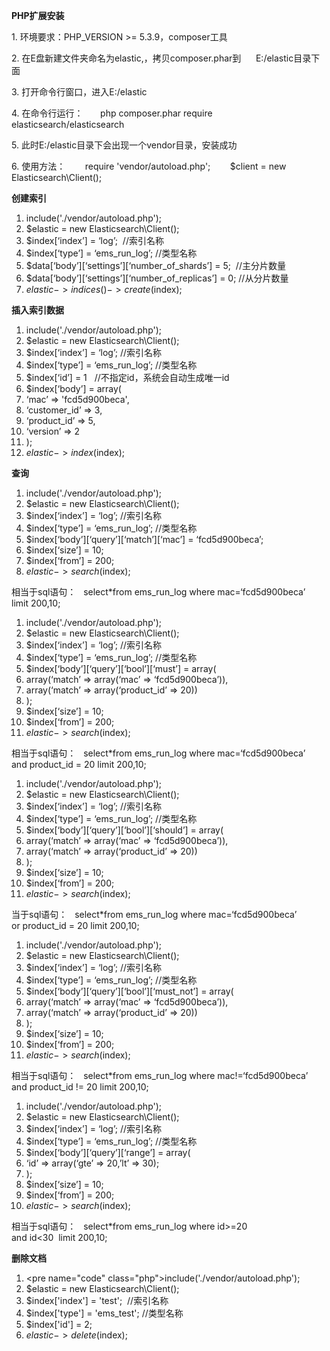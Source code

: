 **PHP扩展安装** 

1\. 环境要求：PHP_VERSION >= 5.3.9，composer工具

2\. 在E盘新建文件夹命名为elastic,，拷贝composer.phar到
     E:/elastic目录下面

3\. 打开命令行窗口，进入E:/elastic

4\. 在命令行运行：
      php composer.phar require elasticsearch/elasticsearch

5\. 此时E:/elastic目录下会出现一个vendor目录，安装成功

6\. 使用方法：
       require 'vendor/autoload.php'; 
      $client = new Elasticsearch\Client();

**创建索引**

1.  include('./vendor/autoload.php');  
2.  $elastic = new Elasticsearch\Client();  
3.  $index[‘index’] = ‘log’;  //索引名称  
4.  $index[‘type’] = ‘ems_run_log’; //类型名称  
5.  $data[‘body’][‘settings’][‘number_of_shards’] = 5;  //主分片数量  
6.  $data[‘body’][‘settings’][‘number_of_replicas’] = 0; //从分片数量  
7.  $elastic->indices()->create($index);  

**插入索引数据**

1.  include('./vendor/autoload.php');  
2.  $elastic = new Elasticsearch\Client();  
3.  $index[‘index’] = ‘log’; //索引名称  
4.  $index[‘type’] = ‘ems_run_log’; //类型名称  
5.  $index[‘id’] = 1   //不指定id，系统会自动生成唯一id  
6.  $index[‘body’] = array(  
7.  ‘mac’ => 'fcd5d900beca',  
8.  ‘customer_id’ => 3,  
9.  ‘product_id’ => 5,  
10.  ‘version’ => 2  
11.  );  
12.  $elastic->index($index);  

**查询**

1.  include('./vendor/autoload.php');  
2.  $elastic = new Elasticsearch\Client();  
3.  $index[‘index’] = ‘log’; //索引名称  
4.  $index[‘type’] = ‘ems_run_log’; //类型名称  
5.  $index[‘body’][‘query’][‘match’][‘mac’] = ‘fcd5d900beca’;  
6.  $index[‘size’] = 10;  
7.  $index[‘from’] = 200;  
8.  $elastic->search($index);  

  相当于sql语句：  
 select*from ems_run_log where mac=‘fcd5d900beca’  limit 200,10;

1.  include('./vendor/autoload.php');  
2.  $elastic = new Elasticsearch\Client();  
3.  $index[‘index’] = ‘log’; //索引名称  
4.  $index[‘type’] = ‘ems_run_log’; //类型名称  
5.  $index[‘body’][‘query’][‘bool’][‘must’] = array(  
6.  array(‘match’ => array(‘mac’ => ‘fcd5d900beca’)),  
7.  array(‘match’ => array(‘product_id’ => 20))  
8.  );  
9.  $index[‘size’] = 10;  
10.  $index[‘from’] = 200;  
11.  $elastic->search($index);  

  相当于sql语句：  
  select*from ems_run_log where mac=‘fcd5d900beca’   and product_id = 20 limit 200,10;  


1.  include('./vendor/autoload.php');  
2.  $elastic = new Elasticsearch\Client();  
3.  $index[‘index’] = ‘log’; //索引名称  
4.  $index[‘type’] = ‘ems_run_log’; //类型名称  
5.  $index[‘body’][‘query’][‘bool’][‘should’] = array(  
6.  array(‘match’ => array(‘mac’ => ‘fcd5d900beca’)),  
7.  array(‘match’ => array(‘product_id’ => 20))  
8.  );  
9.  $index[‘size’] = 10;  
10.  $index[‘from’] = 200;  
11.  $elastic->search($index);  

  当于sql语句：  
  select*from ems_run_log where mac=‘fcd5d900beca’   or product_id = 20 limit 200,10;  


1.  include('./vendor/autoload.php');  
2.  $elastic = new Elasticsearch\Client();  
3.  $index[‘index’] = ‘log’; //索引名称  
4.  $index[‘type’] = ‘ems_run_log’; //类型名称  
5.  $index[‘body’][‘query’][‘bool’][‘must_not’] = array(  
6.  array(‘match’ => array(‘mac’ => ‘fcd5d900beca’)),  
7.  array(‘match’ => array(‘product_id’ => 20))  
8.  );  
9.  $index[‘size’] = 10;  
10.  $index[‘from’] = 200;  
11.  $elastic->search($index);  

 相当于sql语句：  
 select*from ems_run_log where mac!=‘fcd5d900beca’  and product_id != 20 limit 200,10;  


1.  include('./vendor/autoload.php');  
2.  $elastic = new Elasticsearch\Client();  
3.  $index[‘index’] = ‘log’; //索引名称  
4.  $index[‘type’] = ‘ems_run_log’; //类型名称  
5.  $index[‘body’][‘query’][‘range’] = array(  
6.  ‘id’ => array(‘gte’ => 20,’lt’ => 30);  
7.  );  
8.  $index[‘size’] = 10;  
9.  $index[‘from’] = 200;  
10.  $elastic->search($index);  

相当于sql语句：  
 select*from ems_run_log where id>=20  and id<30  limit 200,10;  

**删除文档**

1.  <pre name="code" class="php">include('./vendor/autoload.php');  
2.  $elastic = new Elasticsearch\Client();  
3.  $index['index'] = 'test';  //索引名称  
4.  $index['type'] = 'ems_test'; //类型名称  
5.  $index['id'] = 2;   
6.  $elastic->delete($index);
